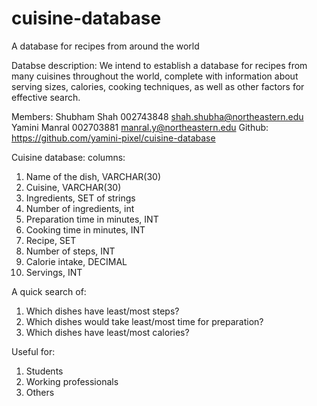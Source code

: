 # cuisine-database
A database for recipes from around the world

Databse description:
We intend to establish a database for recipes from many cuisines throughout the world, complete with information about serving sizes, calories, cooking techniques, as well as other factors for effective search.

Members: 
Shubham Shah 002743848 shah.shubha@northeastern.edu 
Yamini Manral 002703881 manral.y@northeastern.edu 
Github: https://github.com/yamini-pixel/cuisine-database 

Cuisine database: columns:
1.	Name of the dish, VARCHAR(30)
2.	Cuisine, VARCHAR(30)
3.	Ingredients, SET of strings
4.	Number of ingredients, int
5.	Preparation time in minutes, INT
6.	Cooking time in minutes, INT
7.	Recipe, SET
8.	Number of steps, INT
9.	Calorie intake, DECIMAL
10.	Servings, INT

A quick search of:
1.	Which dishes have least/most steps?
2.	Which dishes would take least/most time for preparation?
3.	Which dishes have least/most calories?

Useful for:
1.	Students
2.	Working professionals
3.	Others
